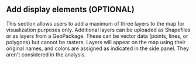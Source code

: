 ## Add display elements (OPTIONAL)

This section allows users to add a maximum of three layers to the map for visualization purposes only. Additional layers can be 
uploaded as Shapefiles or as layers from a GeoPackage. These can be vector data (points, lines, or polygons) but 
cannot be rasters. Layers will appear on the map using their original names, and colors are assigned as indicated in the side panel. They aren't considered in the analysis. 
<br>
